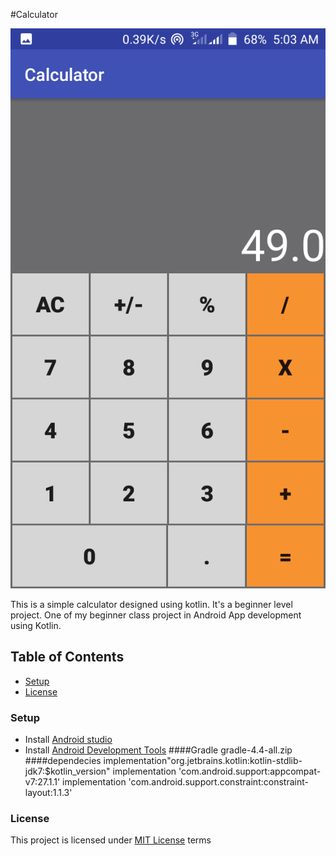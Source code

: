  #Calculator
 
![App Illustration](./images/cal1.png) 

This is a simple calculator designed using kotlin. It's a 
beginner level project. One of my beginner class project
in Android App development using Kotlin.

## Table of Contents
* [Setup](#setup)
* [License](#license)
### Setup
* Install [Android studio](https://developer.android.com/studio)
* Install [Android Development Tools](https://docs.oracle.com/en/middleware/developer-tools/jet/tutorials/jetma/index.html)
####Gradle 
    gradle-4.4-all.zip
####dependecies 
    implementation"org.jetbrains.kotlin:kotlin-stdlib-jdk7:$kotlin_version"
    implementation 'com.android.support:appcompat-v7:27.1.1'
    implementation 'com.android.support.constraint:constraint-layout:1.1.3'
### License
This project is licensed under [MIT License](./LICENSE.md) terms 